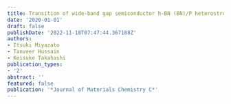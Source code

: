 ```yaml
---
title: Transition of wide-band gap semiconductor h-BN (BN)/P heterostructure via single-atom-embedding
date: '2020-01-01'
draft: false
publishDate: '2022-11-18T07:47:44.367188Z'
authors:
- Itsuki Miyazato
- Tanveer Hussain
- Keisuke Takahashi
publication_types:
- '2'
abstract: ''
featured: false
publication: '*Journal of Materials Chemistry C*'
---
```


